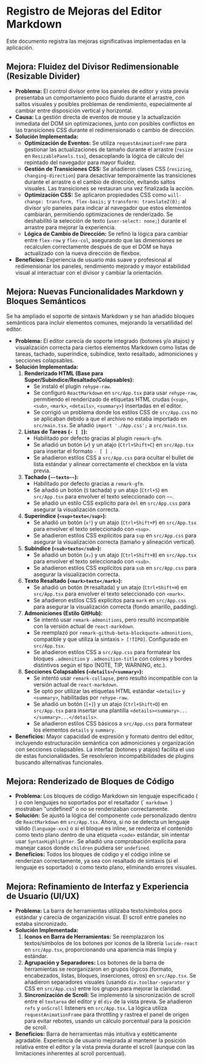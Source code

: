 # Registro de Mejoras del Editor Markdown

Este documento registra las mejoras significativas implementadas en la aplicación.

## Mejora: Fluidez del Divisor Redimensionable (Resizable Divider)

*   **Problema:** El control divisor entre los paneles de editor y vista previa presentaba un comportamiento poco fluido durante el arrastre, con saltos visuales y posibles problemas de rendimiento, especialmente al cambiar entre disposición vertical y horizontal.
*   **Causa:** La gestión directa de eventos de mouse y la actualización inmediata del DOM sin optimizaciones, junto con posibles conflictos en las transiciones CSS durante el redimensionado o cambio de dirección.
*   **Solución Implementada:**
    *   **Optimización de Eventos:** Se utiliza `requestAnimationFrame` para gestionar las actualizaciones de tamaño durante el arrastre (`resize` en `ResizablePanels.tsx`), desacoplando la lógica de cálculo del repintado del navegador para mayor fluidez.
    *   **Gestión de Transiciones CSS:** Se añadieron clases CSS (`resizing`, `changing-direction`) para desactivar temporalmente las transiciones durante el arrastre o el cambio de dirección, evitando saltos visuales. Las transiciones se restauran una vez finalizada la acción.
    *   **Optimización CSS:** Se aplicaron propiedades CSS como `will-change: transform, flex-basis;` y `transform: translateZ(0);` al divisor y/o paneles para indicar al navegador que estos elementos cambiarán, permitiendo optimizaciones de renderizado. Se deshabilitó la selección de texto (`user-select: none;`) durante el arrastre para mejorar la experiencia.
    *   **Lógica de Cambio de Dirección:** Se refinó la lógica para cambiar entre `flex-row` y `flex-col`, asegurando que las dimensiones se recalculen correctamente después de que el DOM se haya actualizado con la nueva dirección de flexbox.
*   **Beneficios:** Experiencia de usuario más suave y profesional al redimensionar los paneles, rendimiento mejorado y mayor estabilidad visual al interactuar con el divisor y cambiar la orientación.

## Mejora: Nuevas Funcionalidades Markdown y Bloques Semánticos

Se ha ampliado el soporte de sintaxis Markdown y se han añadido bloques semánticos para incluir elementos comunes, mejorando la versatilidad del editor.

*   **Problema:** El editor carecía de soporte integrado (botones y/o atajos) y visualización correcta para ciertos elementos Markdown como listas de tareas, tachado, superíndice, subíndice, texto resaltado, admoniciones y secciones colapsables.
*   **Solución Implementada:**
    1.  **Renderizado HTML (Base para Super/Subíndice/Resaltado/Colapsables):**
        *   Se instaló el plugin `rehype-raw`.
        *   Se configuró `ReactMarkdown` en `src/App.tsx` para usar `rehype-raw`, permitiendo el renderizado de etiquetas HTML crudas (`<sup>`, `<sub>`, `<mark>`, `<details>`, `<summary>`) insertadas en el editor.
        *   Se corrigió un problema donde los estilos CSS de `src/App.css` no se aplicaban debido a que el archivo no estaba importado en `src/main.tsx`. Se añadió `import './App.css';` a `src/main.tsx`.
    2.  **Listas de Tareas (`- [ ]`):**
        *   Habilitado por defecto gracias al plugin `remark-gfm`.
        *   Se añadió un botón (`✔️`) y un atajo (`Ctrl+Shift+C`) en `src/App.tsx` para insertar el formato `- [ ] `.
        *   Se añadieron estilos CSS a `src/App.css` para ocultar el bullet de lista estándar y alinear correctamente el checkbox en la vista previa.
    3.  **Tachado (`~~texto~~`):**
        *   Habilitado por defecto gracias a `remark-gfm`.
        *   Se añadió un botón (`S` tachada) y un atajo (`Ctrl+S`) en `src/App.tsx` para envolver el texto seleccionado con `~~`.
        *   Se añadió un estilo CSS explícito para `del` en `src/App.css` para asegurar la visualización correcta.
    4.  **Superíndice (`<sup>texto</sup>`):**
        *   Se añadió un botón (`x²`) y un atajo (`Ctrl+Shift+P`) en `src/App.tsx` para envolver el texto seleccionado con `<sup>`.
        *   Se añadieron estilos CSS explícitos para `sup` en `src/App.css` para asegurar la visualización correcta (tamaño y alineación vertical).
    5.  **Subíndice (`<sub>texto</sub>`):**
        *   Se añadió un botón (`x₂`) y un atajo (`Ctrl+Shift+B`) en `src/App.tsx` para envolver el texto seleccionado con `<sub>`.
        *   Se añadieron estilos CSS explícitos para `sub` en `src/App.css` para asegurar la visualización correcta.
    6.  **Texto Resaltado (`<mark>texto</mark>`):**
        *   Se añadió un botón (`M` resaltada) y un atajo (`Ctrl+Shift+H`) en `src/App.tsx` para envolver el texto seleccionado con `<mark>`.
        *   Se añadieron estilos CSS explícitos para `mark` en `src/App.css` para asegurar la visualización correcta (fondo amarillo, padding).
    7.  **Admoniciones (Estilo GitHub):**
        *   Se intentó usar `remark-admonitions`, pero resultó incompatible con la versión actual de `react-markdown`.
        *   Se reemplazó por `remark-github-beta-blockquote-admonitions`, compatible y que utiliza la sintaxis `> [!TIPO]`. Configurado en `src/App.tsx`.
        *   Se añadieron estilos CSS a `src/App.css` para formatear los bloques `.admonition` y `.admonition-title` con colores y bordes distintivos según el tipo (NOTE, TIP, WARNING, etc.).
    8.  **Secciones Colapsables (`<details>`/`<summary>`):**
        *   Se intentó usar `remark-collapse`, pero resultó incompatible con la versión actual de `react-markdown`.
        *   Se optó por utilizar las etiquetas HTML estándar `<details>` y `<summary>`, habilitadas por `rehype-raw`.
        *   Se añadió un botón (`[+]`) y un atajo (`Ctrl+Shift+D`) en `src/App.tsx` para insertar una plantilla `<details><summary>...</summary>...</details>`.
        *   Se añadieron estilos CSS básicos a `src/App.css` para formatear los elementos `details` y `summary`.
*   **Beneficios:** Mayor capacidad de expresión y formato dentro del editor, incluyendo estructuración semántica con admoniciones y organización con secciones colapsables. La interfaz (botones y atajos) facilita el uso de estas funcionalidades. Se resolvieron incompatibilidades de plugins buscando alternativas funcionales.

## Mejora: Renderizado de Bloques de Código

*   **Problema:** Los bloques de código Markdown sin lenguaje especificado (``` ```) o con lenguajes no soportados por el resaltador (` ```markdown ```) mostraban "undefined" o no se renderizaban correctamente.
*   **Solución:** Se ajustó la lógica del componente `code` personalizado dentro de `ReactMarkdown` en `src/App.tsx`. Ahora, si no se detecta un lenguaje válido (`language-xxx`) o si el bloque es inline, se renderiza el contenido como texto plano dentro de una etiqueta `<code>` estándar, sin intentar usar `SyntaxHighlighter`. Se añadió una comprobación explícita para manejar casos donde `children` pudiera ser `undefined`.
*   **Beneficios:** Todos los bloques de código y el código inline se renderizan correctamente, ya sea con resaltado de sintaxis (si el lenguaje es soportado) o como texto plano, eliminando errores visuales.

## Mejora: Refinamiento de Interfaz y Experiencia de Usuario (UI/UX)

*   **Problema:** La barra de herramientas utilizaba texto/símbolos poco estándar y carecía de organización visual. El scroll entre paneles no estaba sincronizado.
*   **Solución Implementada:**
    1.  **Iconos en Barra de Herramientas:** Se reemplazaron los textos/símbolos de los botones por iconos de la librería `lucide-react` en `src/App.tsx`, proporcionando una apariencia más limpia y estándar.
    2.  **Agrupación y Separadores:** Los botones de la barra de herramientas se reorganizaron en grupos lógicos (formato, encabezados, listas, bloques, inserciones, otros) en `src/App.tsx`. Se añadieron separadores visuales (usando `div.toolbar-separator` y CSS en `src/App.css`) entre los grupos para mejorar la claridad.
    3.  **Sincronización de Scroll:** Se implementó la sincronización de scroll entre el `textarea` del editor y el `div` de la vista previa. Se añadieron `refs` y `onScroll` listeners en `src/App.tsx`. La lógica utiliza `requestAnimationFrame` para throttling y rastrea el panel de origen para evitar rebotes, usando un cálculo porcentual para la posición de scroll.
*   **Beneficios:** Barra de herramientas más intuitiva y estéticamente agradable. Experiencia de usuario mejorada al mantener la posición relativa entre el editor y la vista previa durante el scroll (aunque con las limitaciones inherentes al scroll porcentual). 